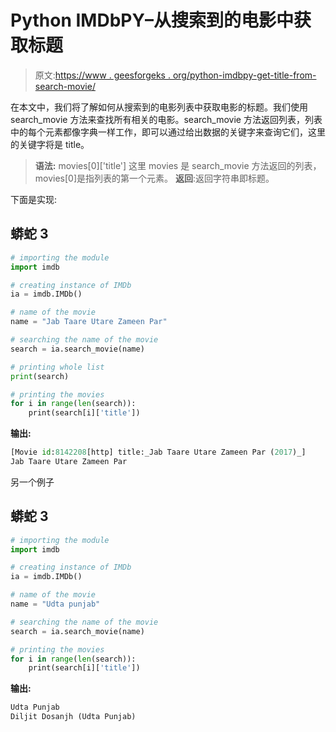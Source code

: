 # Python IMDbPY–从搜索到的电影中获取标题

> 原文:[https://www . geesforgeks . org/python-imdbpy-get-title-from-search-movie/](https://www.geeksforgeeks.org/python-imdbpy-getting-title-from-searched-movie/)

在本文中，我们将了解如何从搜索到的电影列表中获取电影的标题。我们使用 search_movie 方法来查找所有相关的电影。search_movie 方法返回列表，列表中的每个元素都像字典一样工作，即可以通过给出数据的关键字来查询它们，这里的关键字将是 title。

> **语法:** movies[0]['title']
> 这里 movies 是 search_movie 方法返回的列表，movies[0]是指列表的第一个元素。
> **返回**:返回字符串即标题。

下面是实现:

## 蟒蛇 3

```py
# importing the module
import imdb

# creating instance of IMDb
ia = imdb.IMDb()

# name of the movie
name = "Jab Taare Utare Zameen Par"

# searching the name of the movie
search = ia.search_movie(name)

# printing whole list
print(search)

# printing the movies
for i in range(len(search)):
    print(search[i]['title'])
```

**输出:**

```py
[Movie id:8142208[http] title:_Jab Taare Utare Zameen Par (2017)_]
Jab Taare Utare Zameen Par
```

另一个例子

## 蟒蛇 3

```py
# importing the module
import imdb

# creating instance of IMDb
ia = imdb.IMDb()

# name of the movie
name = "Udta punjab"

# searching the name of the movie
search = ia.search_movie(name)

# printing the movies
for i in range(len(search)):
    print(search[i]['title'])
```

**输出:**

```py
Udta Punjab
Diljit Dosanjh (Udta Punjab)
```